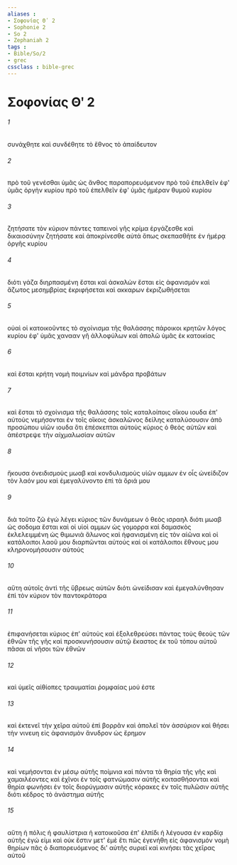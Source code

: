 ```yaml
---
aliases : 
- Σοφονίας Θʹ 2
- Sophonie 2
- So 2
- Zephaniah 2
tags : 
- Bible/So/2
- grec
cssclass : bible-grec
---
```


# Σοφονίας Θʹ 2

###### 1
συνάχθητε καὶ συνδέθητε τὸ ἔθνος τὸ ἀπαίδευτον
###### 2
πρὸ τοῦ γενέσθαι ὑμᾶς ὡς ἄνθος παραπορευόμενον πρὸ τοῦ ἐπελθεῖν ἐφ' ὑμᾶς ὀργὴν κυρίου πρὸ τοῦ ἐπελθεῖν ἐφ' ὑμᾶς ἡμέραν θυμοῦ κυρίου
###### 3
ζητήσατε τὸν κύριον πάντες ταπεινοὶ γῆς κρίμα ἐργάζεσθε καὶ δικαιοσύνην ζητήσατε καὶ ἀποκρίνεσθε αὐτά ὅπως σκεπασθῆτε ἐν ἡμέρᾳ ὀργῆς κυρίου
###### 4
διότι γάζα διηρπασμένη ἔσται καὶ ἀσκαλὼν ἔσται εἰς ἀφανισμόν καὶ ἄζωτος μεσημβρίας ἐκριφήσεται καὶ ακκαρων ἐκριζωθήσεται
###### 5
οὐαὶ οἱ κατοικοῦντες τὸ σχοίνισμα τῆς θαλάσσης πάροικοι κρητῶν λόγος κυρίου ἐφ' ὑμᾶς χανααν γῆ ἀλλοφύλων καὶ ἀπολῶ ὑμᾶς ἐκ κατοικίας
###### 6
καὶ ἔσται κρήτη νομὴ ποιμνίων καὶ μάνδρα προβάτων
###### 7
καὶ ἔσται τὸ σχοίνισμα τῆς θαλάσσης τοῖς καταλοίποις οἴκου ιουδα ἐπ' αὐτοὺς νεμήσονται ἐν τοῖς οἴκοις ἀσκαλῶνος δείλης καταλύσουσιν ἀπὸ προσώπου υἱῶν ιουδα ὅτι ἐπέσκεπται αὐτοὺς κύριος ὁ θεὸς αὐτῶν καὶ ἀπέστρεψε τὴν αἰχμαλωσίαν αὐτῶν
###### 8
ἤκουσα ὀνειδισμοὺς μωαβ καὶ κονδυλισμοὺς υἱῶν αμμων ἐν οἷς ὠνείδιζον τὸν λαόν μου καὶ ἐμεγαλύνοντο ἐπὶ τὰ ὅριά μου
###### 9
διὰ τοῦτο ζῶ ἐγώ λέγει κύριος τῶν δυνάμεων ὁ θεὸς ισραηλ διότι μωαβ ὡς σοδομα ἔσται καὶ οἱ υἱοὶ αμμων ὡς γομορρα καὶ δαμασκὸς ἐκλελειμμένη ὡς θιμωνιὰ ἅλωνος καὶ ἠφανισμένη εἰς τὸν αἰῶνα καὶ οἱ κατάλοιποι λαοῦ μου διαρπῶνται αὐτούς καὶ οἱ κατάλοιποι ἔθνους μου κληρονομήσουσιν αὐτούς
###### 10
αὕτη αὐτοῖς ἀντὶ τῆς ὕβρεως αὐτῶν διότι ὠνείδισαν καὶ ἐμεγαλύνθησαν ἐπὶ τὸν κύριον τὸν παντοκράτορα
###### 11
ἐπιφανήσεται κύριος ἐπ' αὐτοὺς καὶ ἐξολεθρεύσει πάντας τοὺς θεοὺς τῶν ἐθνῶν τῆς γῆς καὶ προσκυνήσουσιν αὐτῷ ἕκαστος ἐκ τοῦ τόπου αὐτοῦ πᾶσαι αἱ νῆσοι τῶν ἐθνῶν
###### 12
καὶ ὑμεῖς αἰθίοπες τραυματίαι ῥομφαίας μού ἐστε
###### 13
καὶ ἐκτενεῖ τὴν χεῖρα αὐτοῦ ἐπὶ βορρᾶν καὶ ἀπολεῖ τὸν ἀσσύριον καὶ θήσει τὴν νινευη εἰς ἀφανισμὸν ἄνυδρον ὡς ἔρημον
###### 14
καὶ νεμήσονται ἐν μέσῳ αὐτῆς ποίμνια καὶ πάντα τὰ θηρία τῆς γῆς καὶ χαμαιλέοντες καὶ ἐχῖνοι ἐν τοῖς φατνώμασιν αὐτῆς κοιτασθήσονται καὶ θηρία φωνήσει ἐν τοῖς διορύγμασιν αὐτῆς κόρακες ἐν τοῖς πυλῶσιν αὐτῆς διότι κέδρος τὸ ἀνάστημα αὐτῆς
###### 15
αὕτη ἡ πόλις ἡ φαυλίστρια ἡ κατοικοῦσα ἐπ' ἐλπίδι ἡ λέγουσα ἐν καρδίᾳ αὐτῆς ἐγώ εἰμι καὶ οὐκ ἔστιν μετ' ἐμὲ ἔτι πῶς ἐγενήθη εἰς ἀφανισμόν νομὴ θηρίων πᾶς ὁ διαπορευόμενος δι' αὐτῆς συριεῖ καὶ κινήσει τὰς χεῖρας αὐτοῦ
